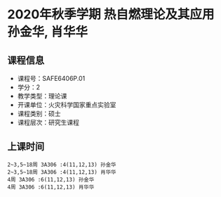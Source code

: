 # 2020年秋季学期 热自燃理论及其应用 孙金华, 肖华华






## 课程信息

- 课程号：SAFE6406P.01
- 学分：2
- 教学类型：理论课
- 开课单位：火灾科学国家重点实验室
- 课程类别：硕士
- 课程层次：研究生课程

## 上课时间

```
2~3,5~18周 3A306 :4(11,12,13) 孙金华
2~3,5~18周 3A306 :4(11,12,13) 肖华华
4周 3A306 :6(11,12,13) 孙金华
4周 3A306 :6(11,12,13) 肖华华
```

